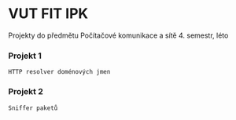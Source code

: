 # VUT FIT IPK

Projekty do předmětu Počítačové komunikace a sítě 4. semestr, léto

### Projekt 1 
	HTTP resolver doménových jmen


### Projekt 2
	Sniffer paketů
